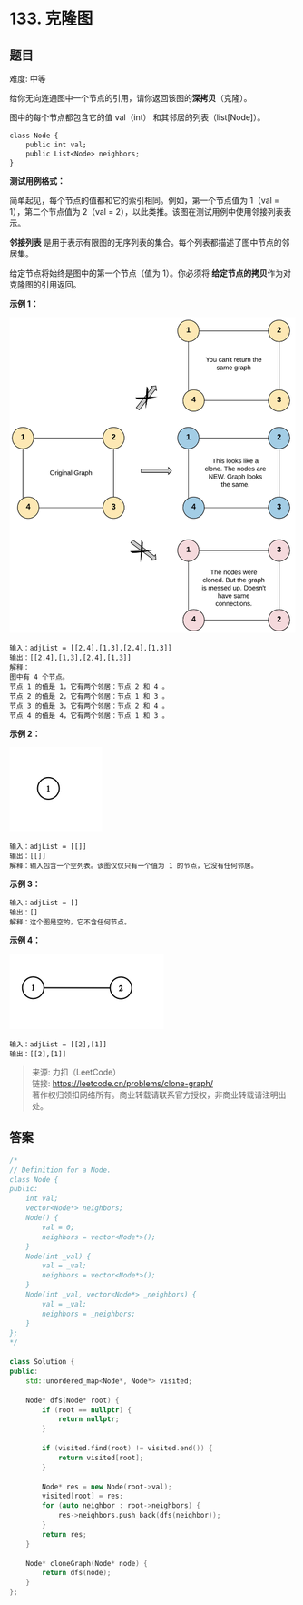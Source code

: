 # 133. 克隆图

## 题目

难度: 中等

给你无向连通图中一个节点的引用，请你返回该图的**深拷贝**（克隆）。

图中的每个节点都包含它的值 val（int） 和其邻居的列表（list[Node]）。

```
class Node {
    public int val;
    public List<Node> neighbors;
}
```

**测试用例格式：**

简单起见，每个节点的值都和它的索引相同。例如，第一个节点值为 1（val = 1），第二个节点值为 2（val = 2），以此类推。该图在测试用例中使用邻接列表表示。

**邻接列表** 是用于表示有限图的无序列表的集合。每个列表都描述了图中节点的邻居集。

给定节点将始终是图中的第一个节点（值为 1）。你必须将 **给定节点的拷贝**作为对克隆图的引用返回。

**示例 1：**

![](image/image-20231022210724131.png)

```
输入：adjList = [[2,4],[1,3],[2,4],[1,3]]
输出：[[2,4],[1,3],[2,4],[1,3]]
解释：
图中有 4 个节点。
节点 1 的值是 1，它有两个邻居：节点 2 和 4 。
节点 2 的值是 2，它有两个邻居：节点 1 和 3 。
节点 3 的值是 3，它有两个邻居：节点 2 和 4 。
节点 4 的值是 4，它有两个邻居：节点 1 和 3 。

```

**示例 2：**

![](image/image-20231022210734623.png)

```
输入：adjList = [[]]
输出：[[]]
解释：输入包含一个空列表。该图仅仅只有一个值为 1 的节点，它没有任何邻居。

```

**示例 3：**

```
输入：adjList = []
输出：[]
解释：这个图是空的，它不含任何节点。

```

**示例 4：**

![](image/image-20231022210747778.png)

```
输入：adjList = [[2],[1]]
输出：[[2],[1]]
```

> 来源: 力扣（LeetCode）  
> 链接: <https://leetcode.cn/problems/clone-graph/>  
> 著作权归领扣网络所有。商业转载请联系官方授权，非商业转载请注明出处。

## 答案

```c++
/*
// Definition for a Node.
class Node {
public:
    int val;
    vector<Node*> neighbors;
    Node() {
        val = 0;
        neighbors = vector<Node*>();
    }
    Node(int _val) {
        val = _val;
        neighbors = vector<Node*>();
    }
    Node(int _val, vector<Node*> _neighbors) {
        val = _val;
        neighbors = _neighbors;
    }
};
*/

class Solution {
public:
    std::unordered_map<Node*, Node*> visited;

    Node* dfs(Node* root) {
        if (root == nullptr) {
            return nullptr;
        }

        if (visited.find(root) != visited.end()) {
            return visited[root];
        }

        Node* res = new Node(root->val);
        visited[root] = res;
        for (auto neighbor : root->neighbors) {
            res->neighbors.push_back(dfs(neighbor));
        }
        return res;
    }

    Node* cloneGraph(Node* node) {
        return dfs(node);
    }
};
```
